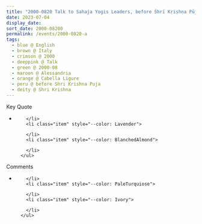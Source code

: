 ```yaml
---
title: "2000-0820 Talk to Sahaja Yogis Leaders, before Śhrī Kṛiṣhṇa Pūjā, Palazzo Doria, Cabella Ligure, Alessandria, Italy"
date: 2023-07-04
display_date: 
sort_date: 2000-08200
permalink: /events/2000-0820-a
tags:
  - blue @ English
  - brown @ Italy
  - crimson @ 2000
  - deeppink @ Talk
  - green @ 2000-08
  - maroon @ Alessandria
  - orange @ Cabella Ligure
  - peru @ before Shri Krishna Puja
  - deity @ Shri Krishna
---
```


<div class="main">
  <div class="wave-list">
    <div class="title">
      <div class="text" style="--color: green">
        Key Quote
      </div>
    </div>
    <ul class="list">
        <li class="item" data-color-BlanchedAlmond>
          
        </li>
        <li class="item" style="--color: Lavender">
          
        </li>
        <li class="item" style="--color: BlanchedAlmond">
        
        </li>
      </ul>
  </div>
</div>

<div class="main">
  <div class="wave-list">
    <div class="title">
      <div class="text" style="--color: green">
        Comments
      </div>
    </div>
    <ul class="list">
        <li class="item" data-color-Ivory>
         
        </li>
        <li class="item" style="--color: PaleTurquiose">
          
        </li>
        <li class="item" style="--color: Ivory">
         
        </li>
      </ul>
  </div>
</div>